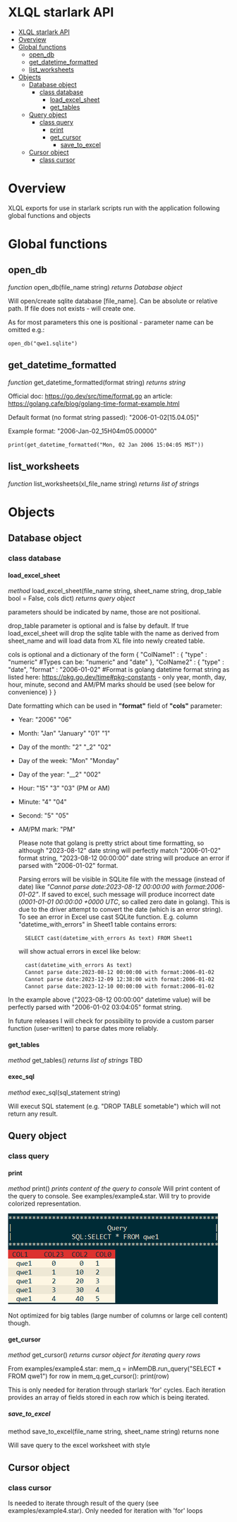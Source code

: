# XLQL starlark API 

<!--toc-->
- [XLQL starlark API](#xlql-starlark-api)
- [Overview](#overview)
- [Global functions](#global-functions)
    * [open_db](#open-db)
    * [get_datetime_formatted](#get-datetime-formatted)
    * [list_worksheets](#list-worksheets)
- [Objects](#objects)
    * [Database object](#database-object)
        * [class database](#class-database)
            * [load_excel_sheet](#load-excel-sheet)
            * [get_tables](#get-tables)
    * [Query object](#query-object)
        * [class query](#class-query)
            * [print](#print)
            * [get_cursor](#get-cursor)
                * [save_to_excel](#save-to-excel)
    * [Cursor object](#cursor-object)
        * [class cursor](#class-cursor)

<!-- tocstop -->

# Overview
XLQL exports for use in starlark scripts run with the application following global functions and objects

# Global functions

## open_db


*function* open_db(file_name string) _returns Database object_
    
Will open/create sqlite database [file_name]. Can be absolute or relative path. If file does not exists - will create one.

As for most parameters this one is positional - parameter name can be omitted e.g.: 
    
    open_db("qwe1.sqlite")

## get_datetime_formatted

_function_ get_datetime_formatted(format string) _returns string_

Official doc: https://go.dev/src/time/format.go
an article: https://golang.cafe/blog/golang-time-format-example.html

Default format (no format string passed): "2006-01-02[15.04.05]"

Example format: "2006-Jan-02_15H04m05.00000" 
    
    print(get_datetime_formatted("Mon, 02 Jan 2006 15:04:05 MST"))



## list_worksheets

_function_ list_worksheets(xl_file_name string) _returns list of strings_

# Objects
## Database object
### class database

#### load_excel_sheet

*method* load_excel_sheet(file_name string, sheet_name string, drop_table bool = False, cols dict) *returns query object*

parameters should be indicated by name, those are not positional.

drop_table parameter is optional and is false by default. If true load_excel_sheet will drop the sqlite table with the name as derived from sheet_name and will load data from XL file into newly created table.

cols is optional and a dictionary of the form 
{
        "ColName1" : {
            "type" : "numeric"  #Types can be: "numeric" and "date"
        },
        "ColName2" : {
            "type" : "date",
            "format" : "2006-01-02" #Format is golang datetime format string as listed here: https://pkg.go.dev/time#pkg-constants - only year, month, day, hour, minute, second and AM/PM marks should be used (see below for convenience)
        }
}

Date formatting which can be used in __"format"__ field of __"cols"__ parameter:
* Year: "2006" "06"
* Month: "Jan" "January" "01" "1"
* Day of the month: "2" "_2" "02"
* Day of the week: "Mon" "Monday"
* Day of the year: "__2" "002"
* Hour: "15" "3" "03" (PM or AM)
* Minute: "4" "04"
* Second: "5" "05"
* AM/PM mark: "PM"

   Please note that golang is pretty strict about time formatting, so although "2023-08-12" date string will perfectly match "2006-01-02" format string, "2023-08-12 00:00:00" date string will produce an error if parsed with "2006-01-02" format.

   Parsing errors will be visible in SQLite file with the message (instead of date) like *"Cannot parse date:2023-08-12 00:00:00 with format:2006-01-02"*. If saved to excel, such message will produce incorrect date (*0001-01-01 00:00:00 +0000 UTC*, so called zero date in golang). This is due to the driver attempt to convert the date (which is an error string). To see an error in Excel use cast SQLite function. E.g. column "datetime_with_errors" in Sheet1 table contains errors: 

        SELECT cast(datetime_with_errors As text) FROM Sheet1 
   
   will show actual errors in excel like below:

        cast(datetime_with_errors As text)
        Cannot parse date:2023-08-12 00:00:00 with format:2006-01-02 
        Cannot parse date:2023-12-09 12:38:00 with format:2006-01-02 
        Cannot parse date:2023-12-10 00:00:00 with format:2006-01-02 
   
In the example above ("2023-08-12 00:00:00" datetime value) will be perfectly parsed with "2006-01-02 03:04:05" format string.

In future releases I will check for possibility to provide a custom parser function (user-written) to parse dates more reliably.

#### get_tables

_method_ get_tables() _returns list of strings_
TBD

#### exec_sql

_method_ exec_sql(sql_statement string)

Will execut SQL statement (e.g. "DROP TABLE sometable") which will not return any result.



## Query object
### class query
#### print

*method* print() *prints content of the query to console*
Will print content of the query to console. See examples/example4.star. 
Will try to provide colorized representation. 

![query.print() example to console](/documentation/img/query_print_example.png)

Not optimized for big tables (large number of columns or large cell content) though.

#### get_cursor

*method* get_cursor() *returns cursor object for iterating query rows*

From examples/example4.star:
    mem_q = inMemDB.run_query("SELECT * FROM qwe1")
    for row in mem_q.get_cursor():
        print(row)

This is only needed for iteration through starlark 'for' cycles.
Each iteration provides an array of fields stored in each row which is being iterated.


##### save_to_excel

method save_to_excel(file_name string, sheet_name string) returns none

Will save query to the excel worksheet with style 

## Cursor object
### class cursor
Is needed to iterate through result of the query (see examples/example4.star).
Only needed for iteration with 'for' loops
